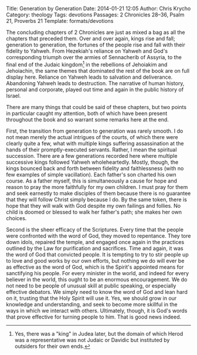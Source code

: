 Title: Generation by Generation
Date: 2014-01-21 12:05
Author: Chris Krycho
Category: theology
Tags: devotions
Passages: 2 Chronicles 28–36, Psalm 21, Proverbs 21
Template: formats/devotions

The concluding chapters of 2 Chronicles are just as mixed a bag as all the
chapters that preceded them. Over and over again, kings rise and fall;
generation to generation, the fortunes of the people rise and fall with their
fidelity to Yahweh. From Hezekiah's reliance on Yahweh and God's corresponding
triumph over the armies of Sennacherib of Assyria, to the final end of the
Judaic kingdom[^judaic] in the rebellions of Jehoiakim and Jehoiachin, the same
themes that dominated the rest of the book are on full display here. Reliance on
Yahweh leads to salvation and deliverance. Abandoning Yahweh leads to
destruction. The narrative of human history, personal and corporate, played out
time and again in the public history of Israel.

There are many things that could be said of these chapters, but two points in
particular caught my attention, both of which have been present throughout the
book and so warrant some remarks here at the end.

First, the transition from generation to generation was rarely smooth. I do not
mean merely the actual intrigues of the courts, of which there were clearly
quite a few, what with multiple kings suffering assassination at the hands of
their promptly-executed servants. Rather, I mean the spiritual succession. There
are a few generations recorded here where multiple successive kings followed
Yahweh wholeheartedly. Mostly, though, the kings bounced back and forth between
fidelity and faithlessness (with no few examples of simple vacillation). Each
father's son charted his own course. As a father myself, this is simultaneously
a cause for hope and reason to pray the more faithfully for my own children. I
must pray for them and seek earnestly to make disciples of them because there is
no guarantee that they will follow Christ simply because I do. By the same
token, there is hope that they will walk with God despite my own failings and
follies. No child is doomed or blessed to walk her father's path; she makes her
own choices.

Second is the sheer efficacy of the Scriptures. Every time that the people were
confronted with the word of God, they moved to repentance. They tore down idols,
repaired the temple, and engaged once again in the practices outlined by the Law
for purification and sacrifices. Time and again, it was the word of God that
convicted people. It is tempting to try to stir people up to love and good works
by our own efforts, but nothing we do will ever be as effective as the word of
God, which is the Spirit's appointed means for sanctifying his people. For every
minister in the world, and indeed for every believer in the world, this ought to
be an enormous encouragement. We do not need to be people of unusual skill at
public speaking, or especially effective debators. We simply need to know the
word of God and lean hard on it, trusting that the Holy Spirit will use it. Yes,
we should grow in our knowledge and understanding, and seek to become more
skillful in the ways in which we interact with others. Ultimately, though, it is
God's words that prove effective for turning people to him. That is good news
indeed.

[^judaic]: Yes, there was a "king" in Judea later, but the domain of which Herod
was a representative was not Judaic or Davidic but instituted by outsiders for
their own ends.